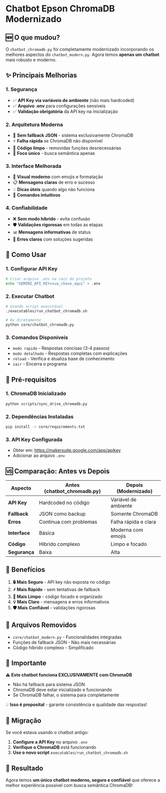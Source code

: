 # Chatbot Epson ChromaDB Modernizado

## 🆕 **O que mudou?**

O `chatbot_chromadb.py` foi completamente modernizado incorporando os melhores aspectos do `chatbot_modern.py`. Agora temos **apenas um chatbot** mais robusto e moderno.

## ✨ **Principais Melhorias**

### **1. Segurança**
- ✅ **API Key via variáveis de ambiente** (não mais hardcoded)
- ✅ **Arquivo .env** para configurações sensíveis
- ✅ **Validação obrigatória** da API key na inicialização

### **2. Arquitetura Moderna**
- 🚫 **Sem fallback JSON** - sistema exclusivamente ChromaDB
- ⚡ **Falha rápida** se ChromaDB não disponível
- 🧹 **Código limpo** - removidas funções desnecessárias
- 🎯 **Foco único** - busca semântica apenas

### **3. Interface Melhorada**
- 🎨 **Visual moderno** com emojis e formatação
- 📋 **Mensagens claras** de erro e sucesso
- 💡 **Dicas úteis** quando algo não funciona
- 🔄 **Comandos intuitivos**

### **4. Confiabilidade**
- ❌ **Sem modo híbrido** - evita confusão
- 🛡️ **Validações rigorosas** em todas as etapas
- 📊 **Mensagens informativas** de status
- 🚨 **Erros claros** com soluções sugeridas

## 🚀 **Como Usar**

### **1. Configurar API Key**
```bash
# Criar arquivo .env na raiz do projeto
echo "GEMINI_API_KEY=sua_chave_aqui" > .env
```

### **2. Executar Chatbot**
```bash
# Usando script executável
./executables/run_chatbot_chromadb.sh

# Ou diretamente
python core/chatbot_chromadb.py
```

### **3. Comandos Disponíveis**
- `modo rapido` - Respostas concisas (3-4 passos)
- `modo detalhado` - Respostas completas com explicações
- `reload` - Verifica e atualiza base de conhecimento
- `sair` - Encerra o programa

## 🔧 **Pré-requisitos**

### **1. ChromaDB Inicializado**
```bash
python scripts/sync_drive_chromadb.py
```

### **2. Dependências Instaladas**
```bash
pip install -r core/requirements.txt
```

### **3. API Key Configurada**
- Obter em: https://makersuite.google.com/app/apikey
- Adicionar ao arquivo `.env`

## 🆚 **Comparação: Antes vs Depois**

| Aspecto | Antes (chatbot_chromadb.py) | Depois (Modernizado) |
|---------|------------------------------|---------------------|
| **API Key** | Hardcoded no código | Variável de ambiente |
| **Fallback** | JSON como backup | Somente ChromaDB |
| **Erros** | Continua com problemas | Falha rápida e clara |
| **Interface** | Básica | Moderna com emojis |
| **Código** | Híbrido complexo | Limpo e focado |
| **Segurança** | Baixa | Alta |

## 🎯 **Benefícios**

1. **🔒 Mais Seguro** - API key não exposta no código
2. **⚡ Mais Rápido** - sem tentativas de fallback
3. **🧹 Mais Limpo** - código focado e organizado
4. **💡 Mais Claro** - mensagens e erros informativos
5. **🛡️ Mais Confiável** - validações rigorosas

## 📁 **Arquivos Removidos**

- `core/chatbot_modern.py` - Funcionalidades integradas
- Funções de fallback JSON - Não mais necessárias
- Código híbrido complexo - Simplificado

## 🚨 **Importante**

⚠️ **Este chatbot funciona EXCLUSIVAMENTE com ChromaDB**
- Não há fallback para sistema JSON
- ChromaDB deve estar inicializado e funcionando
- Se ChromaDB falhar, o sistema para completamente

💡 **Isso é proposital** - garante consistência e qualidade das respostas!

## 🔄 **Migração**

Se você estava usando o chatbot antigo:

1. **Configure a API Key** no arquivo `.env`
2. **Verifique o ChromaDB** está funcionando
3. **Use o novo script** `executables/run_chatbot_chromadb.sh`

## 🎉 **Resultado**

Agora temos **um único chatbot moderno, seguro e confiável** que oferece a melhor experiência possível com busca semântica ChromaDB!

